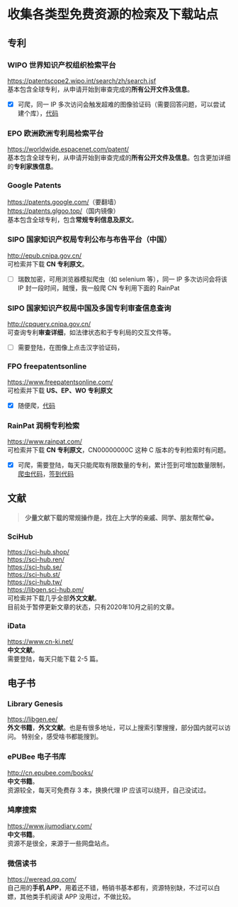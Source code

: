 # 收集各类型免费资源的检索及下载站点



## 专利
### WIPO 世界知识产权组织检索平台  
<https://patentscope2.wipo.int/search/zh/search.jsf>  
基本包含全球专利，从申请开始到审查完成的**所有公开文件及信息**。  
  - [X] 可爬，同一 IP 多次访问会触发超难的图像验证码（需要回答问题，可以尝试建个库），[代码]()  
  
### EPO 欧洲欧洲专利局检索平台  
<https://worldwide.espacenet.com/patent/>  
基本包含全球专利，从申请开始到审查完成的**所有公开文件及信息**。包含更加详细的**专利家族信息**。  
 
### Google Patents  
<https://patents.google.com/>（要翻墙）  
<https://patents.glgoo.top/>（国内镜像）  
基本包含全球专利，包含**常规专利信息及原文**。

### SIPO 国家知识产权局专利公布与布告平台（中国）  
<http://epub.cnipa.gov.cn/>  
可检索并下载 **CN 专利原文**。  
  - [ ] 瑞数加密，可用浏览器模拟爬虫（如 selenium 等），同一 IP 多次访问会将该 IP 封一段时间，贼慢，我一般爬 CN 专利用下面的 RainPat  
  
### SIPO 国家知识产权局中国及多国专利审查信息查询  
<http://cpquery.cnipa.gov.cn/>  
可查询专利**审查详细**，如法律状态和于专利局的交互文件等。   
  - [ ] 需要登陆，在图像上点击汉字验证码，  
  
### FPO freepatentsonline  
<https://www.freepatentsonline.com/>  
可检索并下载 **US、EP、WO 专利原文**  
  - [X] 随便爬，[代码]()  
  
### RainPat 润桐专利检索  
<https://www.rainpat.com/>  
可检索并下载 **CN 专利原文**，CN00000000C 这种 C 版本的专利检索时有问题。  
  - [X] 可爬，需要登陆，每天只能爬取有限数量的专利，累计签到可增加数量限制，[爬虫代码]()，[签到代码]()  
  
## 文献

> #### 少量文献下载的常规操作是，找在上大学的亲戚、同学、朋友帮忙:grinning:。

### SciHub  
<https://sci-hub.shop/>  
<https://sci-hub.ren/>  
<https://sci-hub.se/>  
<https://sci-hub.st/>  
<https://sci-hub.tw/>  
<https://libgen.sci-hub.pm/>  
可检索并下载几乎全部**外文文献**。  
目前处于暂停更新文章的状态，只有2020年10月之前的文章。

### iData  
<https://www.cn-ki.net/>  
**中文文献**。  
需要登陆，每天只能下载 2-5 篇。

## 电子书
### Library Genesis  
<https://libgen.ee/>  
**外文书籍**，**外文文献**。也是有很多地址，可以上搜索引擎搜搜，部分国内就可以访问。
特别全，感受啥书都能搜到。

### ePUBee 电子书库  
<http://cn.epubee.com/books/>  
**中文书籍**。  
资源较全，每天可免费存 3 本，换换代理 IP 应该可以绕开，自己没试过。

### 鸠摩搜索  
<https://www.jiumodiary.com/>  
**中文书籍**。  
资源不是很全，来源于一些网盘站点。

### 微信读书  
<https://weread.qq.com/>  
自己用的**手机 APP**，用着还不错，畅销书基本都有，资源特别缺，不过可以白嫖，其他类手机阅读 APP 没用过，不做比较。
